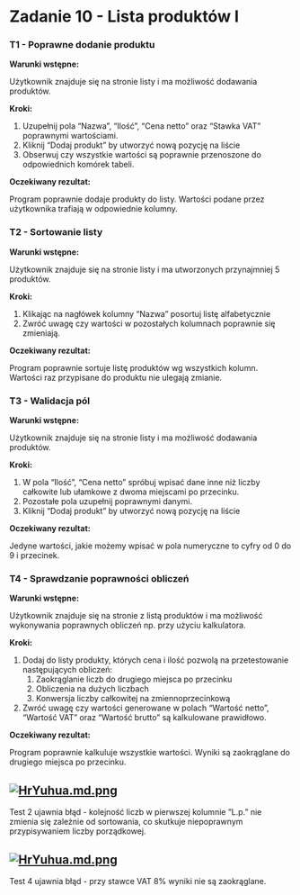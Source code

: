 # Zadanie 10 - Lista produktów I

### T1 - Poprawne dodanie produktu

**Warunki wstępne:**

Użytkownik znajduje się na stronie listy i ma możliwość dodawania produktów.

**Kroki:**

1. Uzupełnij pola “Nazwa”, “Ilość”, “Cena netto” oraz “Stawka VAT” poprawnymi wartościami.
2. Kliknij “Dodaj produkt” by utworzyć nową pozycję na liście
3. Obserwuj czy wszystkie wartości są poprawnie przenoszone do odpowiednich komórek tabeli.

**Oczekiwany rezultat:**

Program poprawnie dodaje produkty do listy. Wartości podane przez użytkownika trafiają w odpowiednie kolumny.

### T2 - Sortowanie listy

**Warunki wstępne:**

Użytkownik znajduje się na stronie listy i ma utworzonych przynajmniej 5 produktów.

**Kroki:**

1. Klikając na nagłówek kolumny “Nazwa” posortuj listę alfabetycznie
2. Zwróć uwagę czy wartości w pozostałych kolumnach poprawnie się zmieniają.

**Oczekiwany rezultat:**

Program poprawnie sortuje listę produktów wg wszystkich kolumn. Wartości raz przypisane do produktu nie ulegają zmianie.

### T3 - Walidacja pól

**Warunki wstępne:**

Użytkownik znajduje się na stronie listy i ma możliwość dodawania produktów.

**Kroki:**

1. W pola “Ilość”, “Cena netto” spróbuj wpisać dane inne niż liczby całkowite lub ułamkowe z dwoma miejscami po przecinku.
2. Pozostałe pola uzupełnij poprawnymi danymi.
3. Kliknij “Dodaj produkt” by utworzyć nową pozycję na liście

**Oczekiwany rezultat:**

Jedyne wartości, jakie możemy wpisać w pola numeryczne to cyfry od 0 do 9 i przecinek. 

### T4 - Sprawdzanie poprawności obliczeń

**Warunki wstępne:**

Użytkownik znajduje się na stronie z listą produktów i ma możliwość wykonywania poprawnych obliczeń np. przy użyciu kalkulatora.

**Kroki:**

1. Dodaj do listy produkty, których cena i ilość pozwolą na przetestowanie następujących obliczeń:
   1. Zaokrąglanie liczb do drugiego miejsca po przecinku
   2. Obliczenia na dużych liczbach
   3. Konwersja liczby całkowitej na zmiennoprzecinkową
2. Zwróć uwagę czy wartości generowane w polach “Wartość netto”, “Wartość VAT” oraz “Wartość brutto” są kalkulowane prawidłowo.

**Oczekiwany rezultat:**

Program poprawnie kalkuluje wszystkie wartości. Wyniki są zaokrąglane do drugiego miejsca po przecinku.

[![HrYuhua.md.png](https://iili.io/HrYuhua.md.png)](https://freeimage.host/i/HrYuhua)
---
Test 2 ujawnia błąd - kolejność liczb w pierwszej kolumnie ”L.p.” nie zmienia się zależnie od sortowania, co skutkuje niepoprawnym przypisywaniem liczby porządkowej.

[![HrYuhua.md.png](https://iili.io/HrYuhua.md.png)](https://freeimage.host/i/HrYuhua)
---
Test 4 ujawnia błąd - przy stawce VAT 8% wyniki nie są zaokrąglane.
